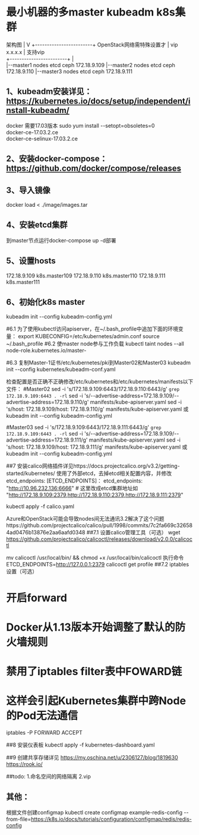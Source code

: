 # 最小机器的多master kubeadm k8s集群
 架构图
                 |
                 V 
+------------------------+ OpenStack网络需特殊设置才
| vip  x.x.x.x           |  支持vip  
+------------------------+
|                                                   
|--master1 nodes etcd ceph  172.18.9.109
|--master2 nodes etcd ceph  172.18.9.110 
|--master3 nodes etcd ceph  172.18.9.111

## 1、kubeadm安装详见：https://kubernetes.io/docs/setup/independent/install-kubeadm/
docker 需要17.03版本
sudo yum install --setopt=obsoletes=0 \
     docker-ce-17.03.2.ce \
     docker-ce-selinux-17.03.2.ce
## 2、安装docker-compose：https://github.com/docker/compose/releases

## 3、导入镜像
docker load < ./image/images.tar
## 4、安装etcd集群
到master节点运行docker-compose up -d部署

## 5、设置hosts
172.18.9.109   k8s.master109
172.18.9.110   k8s.master110
172.18.9.111   k8s.master111

## 6、初始化k8s master
kubeadm init --config kubeadm-config.yml

#6.1 为了使用kubectl访问apiserver，在~/.bash_profile中追加下面的环境变量：
export KUBECONFIG=/etc/kubernetes/admin.conf
source ~/.bash_profile
#6.2 使master node参与工作负载
kubectl taint nodes --all  node-role.kubernetes.io/master-

#6.3 复制Master-1证书/etc/kubernetes/pki到Master02和Master03
kubeadm init --config kubernetes/kubeadm-conf.yaml

检查配置是否正确不正确修改/etc/kubernetes和/etc/kubernetes/manifests以下文件：
#Master02
sed -i 's/172.18.9.109:6443/172.18.9.110:6443/g' `grep 172.18.9.109:6443 . -rl`
sed -i 's/--advertise-address=172.18.9.109/--advertise-address=172.18.9.110/g' manifests/kube-apiserver.yaml
sed -i 's/host: 172.18.9.109/host: 172.18.9.110/g' manifests/kube-apiserver.yaml
或
kubeadm init --config kubeadm-config.yml

#Master03
sed -i 's/172.18.9.109:6443/172.18.9.111:6443/g' `grep 172.18.9.109:6443 . -rl`
sed -i 's/--advertise-address=172.18.9.109/--advertise-address=172.18.9.111/g' manifests/kube-apiserver.yaml
sed -i 's/host: 172.18.9.109/host: 172.18.9.111/g' manifests/kube-apiserver.yaml
或
kubeadm init --config kubeadm-config.yml

##7 安装calico网络插件详见https://docs.projectcalico.org/v3.2/getting-started/kubernetes/
使用了外部etcd，去掉etcd相关配置内容，并修改etcd_endpoints: [ETCD_ENDPOINTS]：
  etcd_endpoints: "http://10.96.232.136:6666" # 这里改成etcd集群地址如 "http://172.18.9.109:2379,http://172.18.9.110:2379,http://172.18.9.111:2379"

kubectl apply -f calico.yaml 

Azure和OpenStack可能会导致nodes间无法通讯3.2解决了这个问题https://github.com/projectcalico/calico/pull/1998/commits/7c2fa669c326584ad0476b13876e2aa6aafd0348
##7.1 设置calico管理工具（可选）
wget  https://github.com/projectcalico/calicoctl/releases/download/v2.0.0/calicoctl

mv calicoctl /usr/local/bin/ && chmod +x /usr/local/bin/calicoctl
执行命令
ETCD_ENDPOINTS=http://127.0.0.1:2379 calicoctl get profile
##7.2 iptables设置（可选）
# 开启forward
# Docker从1.13版本开始调整了默认的防火墙规则
# 禁用了iptables filter表中FOWARD链
# 这样会引起Kubernetes集群中跨Node的Pod无法通信

iptables -P FORWARD ACCEPT

##8 安装仪表板
kubectl apply -f kubernetes-dashboard.yaml

##9 创建共享存储详见
https://my.oschina.net/u/2306127/blog/1819630
https://rook.io/


##todo: 
1.命名空间的网络隔离
2.vip

## 其他：
根据文件创建configmap
kubectl create configmap example-redis-config --from-file=https://k8s.io/docs/tutorials/configuration/configmap/redis/redis-config
